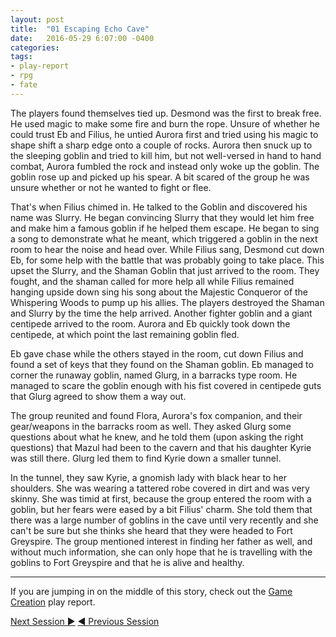 ```yaml
---
layout: post
title:  "01 Escaping Echo Cave"
date:   2016-05-29 6:07:00 -0400 
categories: 
tags: 
- play-report
- rpg
- fate
---
```

The players found themselves tied up. Desmond was the first to break free. He used magic to make some fire and burn the rope. Unsure of whether he could trust Eb and Filius, he untied Aurora first and tried using his magic to shape shift a sharp edge onto a couple of rocks. <!--more-->Aurora then snuck up to the sleeping goblin and tried to kill him, but not well-versed in hand to hand combat, Aurora fumbled the rock and instead only woke up the goblin. The goblin rose up and picked up his spear. A bit scared of the group he was unsure whether or not he wanted to fight or flee.

That's when Filius chimed in. He talked to the Goblin and discovered his name was Slurry. He began convincing Slurry that they would let him free and make him a famous goblin if he helped them escape. He began to sing a song to demonstrate what he meant, which triggered a goblin in the next room to hear the noise and head over. While Filius sang, Desmond cut down Eb, for some help with the battle that was probably going to take place. This upset the Slurry, and the Shaman Goblin that just arrived to the room. They fought, and the shaman called for more help all while Filius remained hanging upside down sing his song about the Majestic Conqueror of the Whispering Woods to pump up his allies. The players destroyed the Shaman and Slurry by the time the help arrived. Another fighter goblin and a giant centipede arrived to the room. Aurora and Eb quickly took down the centipede, at which point the last remaining goblin fled. 

Eb gave chase while the others stayed in the room, cut down Filius and found a set of keys that they found on the Shaman goblin. Eb managed to corner the runaway goblin, named Glurg, in a barracks type room. He managed to scare the goblin enough with his fist covered in centipede guts that Glurg agreed to show them a way out.

The group reunited and found Flora, Aurora's fox companion, and their gear/weapons in the barracks room as well. They asked Glurg some questions about what he knew, and he told them (upon asking the right questions) that Mazul had been to the cavern and that his daughter Kyrie was still there. Glurg led them to find Kyrie down a smaller tunnel. 

In the tunnel, they saw Kyrie, a gnomish lady with black hear to her shoulders. She was wearing a tattered robe covered in dirt and was very skinny. She was timid at first, because the group entered the room with a goblin, but her fears were eased by a bit Filius' charm. She told them that there was a large number of goblins in the cave until very recently and she can't be sure but she thinks she heard that they were headed to Fort Greyspire. The group mentioned interest in finding her father as well, and without much information, she can only hope that he is travelling with the goblins to Fort Greyspire and that he is alive and healthy.

---

If you are jumping in on the middle of this story, check out the 
<a href="{{site.baseurl}}/2016/05/27/setup.html">Game Creation</a> play report.<br />

<a href="{{site.baseurl}}/2016/06/01/pathfinding.html" class="right">Next Session &#9654;</a>
<a href="{{site.baseurl}}/2016/05/27/session-00.html">&#9664; Previous Session</a>
<br />
